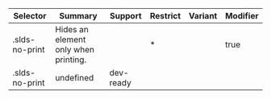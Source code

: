 

| Selector | Summary | Support | Restrict | Variant | Modifier |
|-------|-------|-------|-------|-------|-------|
| .slds-no-print | Hides an element only when printing. |   | * |   | true |
| .slds-no-print | undefined | dev-ready |   |   |   |